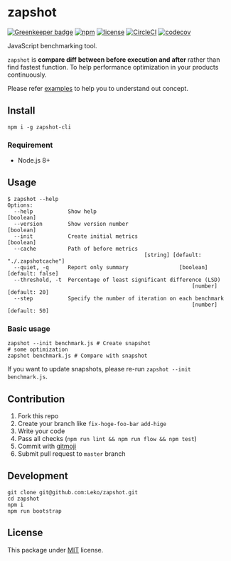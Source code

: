 # zapshot
[![Greenkeeper badge](https://badges.greenkeeper.io/Leko/zapshot.svg)](https://greenkeeper.io/)
[![npm](https://img.shields.io/npm/v/zapshot.svg)](https://www.npmjs.com/package/zapshot)
[![license](https://img.shields.io/github/license/Leko/zapshot.svg)](https://opensource.org/licenses/MIT)
[![CircleCI](https://circleci.com/gh/Leko/zapshot.svg?style=svg)](https://circleci.com/gh/Leko/zapshot)
[![codecov](https://codecov.io/gh/Leko/zapshot/branch/master/graph/badge.svg)](https://codecov.io/gh/Leko/zapshot)

JavaScript benchmarking tool.

`zapshot` is **compare diff between before execution and after** rather than find fastest function.
To help performance optimization in your products continuously.

Please refer [examples](https://github.com/Leko/zapshot/tree/master/examples/fibonacci) to help you to understand out concept.

## Install
```
npm i -g zapshot-cli
```

### Requirement
- Node.js 8+

## Usage
```
$ zapshot --help
Options:
  --help           Show help                                           [boolean]
  --version        Show version number                                 [boolean]
  --init           Create initial metrics                              [boolean]
  --cache          Path of before metrics
                                           [string] [default: "./.zapshotcache"]
  --quiet, -q      Report only summary                [boolean] [default: false]
  --threshold, -t  Percentage of least significant difference (LSD)
                                                          [number] [default: 20]
  --step           Specify the number of iteration on each benchmark
                                                          [number] [default: 50]
```

### Basic usage
```
zapshot --init benchmark.js # Create snapshot
# some optimization
zapshot benchmark.js # Compare with snapshot
```

If you want to update snapshots, please re-run `zapshot --init benchmark.js`.

## Contribution
1. Fork this repo
1. Create your branch like `fix-hoge-foo-bar` `add-hige`
1. Write your code
1. Pass all checks (`npm run lint && npm run flow && npm test`)
1. Commit with [gitmoji](https://gitmoji.carloscuesta.me/)
1. Submit pull request to `master` branch

## Development
```
git clone git@github.com:Leko/zapshot.git
cd zapshot
npm i
npm run bootstrap
```

## License
This package under [MIT](https://opensource.org/licenses/MIT) license.
